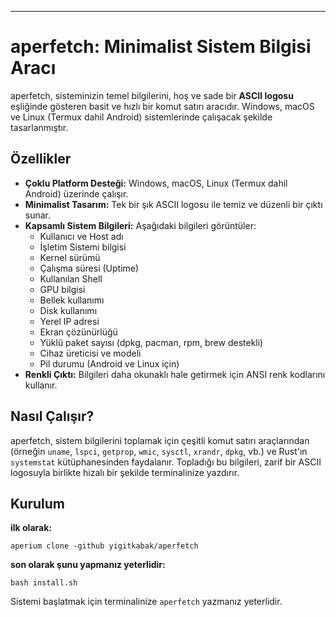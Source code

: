 ---
# aperfetch: Minimalist Sistem Bilgisi Aracı

aperfetch, sisteminizin temel bilgilerini, hoş ve sade bir **ASCII logosu** eşliğinde gösteren basit ve hızlı bir komut satırı aracıdır. Windows, macOS ve Linux (Termux dahil Android) sistemlerinde çalışacak şekilde tasarlanmıştır.

## Özellikler

* **Çoklu Platform Desteği:** Windows, macOS, Linux (Termux dahil Android) üzerinde çalışır.
* **Minimalist Tasarım:** Tek bir şık ASCII logosu ile temiz ve düzenli bir çıktı sunar.
* **Kapsamlı Sistem Bilgileri:** Aşağıdaki bilgileri görüntüler:
    * Kullanıcı ve Host adı
    * İşletim Sistemi bilgisi
    * Kernel sürümü
    * Çalışma süresi (Uptime)
    * Kullanılan Shell
    * GPU bilgisi
    * Bellek kullanımı
    * Disk kullanımı
    * Yerel IP adresi
    * Ekran çözünürlüğü
    * Yüklü paket sayısı (dpkg, pacman, rpm, brew destekli)
    * Cihaz üreticisi ve modeli
    * Pil durumu (Android ve Linux için)
* **Renkli Çıktı:** Bilgileri daha okunaklı hale getirmek için ANSI renk kodlarını kullanır.

## Nasıl Çalışır?

aperfetch, sistem bilgilerini toplamak için çeşitli komut satırı araçlarından (örneğin `uname`, `lspci`, `getprop`, `wmic`, `sysctl`, `xrandr`, `dpkg`, vb.) ve Rust'ın `systemstat` kütüphanesinden faydalanır. Topladığı bu bilgileri, zarif bir ASCII logosuyla birlikte hizalı bir şekilde terminalinize yazdırır.

## Kurulum
**ilk olarak:**
```
aperium clone -github yigitkabak/aperfetch
```
**son olarak şunu yapmanız yeterlidir:**
```
bash install.sh
```
Sistemi başlatmak için terminalinize `aperfetch` yazmanız yeterlidir.
